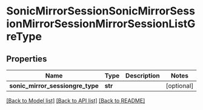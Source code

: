 # SonicMirrorSessionSonicMirrorSessionMirrorSessionMirrorSessionListGreType

## Properties
Name | Type | Description | Notes
------------ | ------------- | ------------- | -------------
**sonic_mirror_sessiongre_type** | **str** |  | [optional] 

[[Back to Model list]](../README.md#documentation-for-models) [[Back to API list]](../README.md#documentation-for-api-endpoints) [[Back to README]](../README.md)


